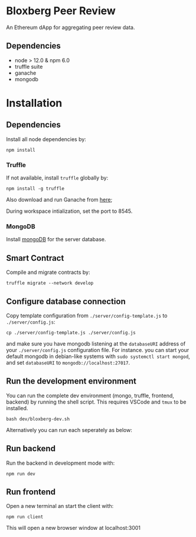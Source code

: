 # Bloxberg Peer Review
An Ethereum dApp for aggregating peer review data.

## Dependencies
- node > 12.0 & npm 6.0
- truffle suite
- ganache
- mongodb

# Installation

## Dependencies
Install all node dependencies by:
```
npm install
```

### Truffle

If not available, install `truffle` globally by:
```
npm install -g truffle
```

Also download and run Ganache from [here](https://www.trufflesuite.com/docs/ganache/quickstart);

During workspace intialization, set the port to 8545.

### MongoDB

Install [mongoDB](https://www.mongodb.com/) for the server database.

## Smart Contract
Compile and migrate contracts by:
```
truffle migrate --network develop
```

## Configure database connection
Copy template configuration from `./server/config-template.js` to `./server/config.js`:

```
cp ./server/config-template.js ./server/config.js
```

and make sure you have mongodb listening at the `databaseURI` address of your `./server/config.js` configuration file. For instance. you can start your default mongodb in debian-like systems with `sudo systemctl start mongod`,  and set `databaseURI` to `mongodb://localhost:27017`.

## Run the development environment

You can run the complete dev environment (mongo, truffle, frontend, backend) by running the shell script.
This requires VSCode and `tmux` to be installed. 
```
bash dev/bloxberg-dev.sh
```

Alternatively you can run each seperately as below:

## Run backend

Run the backend in development mode with:
```
npm run dev
```

## Run frontend

Open a new terminal an start the client with:
```
npm run client
```

This will open a new browser window at localhost:3001
